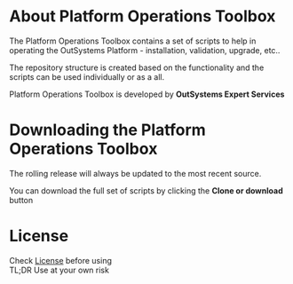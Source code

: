 # About Platform Operations Toolbox
The Platform Operations Toolbox contains a set of scripts to help in operating the OutSystems Platform - installation, validation, upgrade, etc..

The repository structure is created based on the functionality and the scripts can be used individually or as a all.

Platform Operations Toolbox is developed by **OutSystems Expert Services**

# Downloading the Platform Operations Toolbox
The rolling release will always be updated to the most recent source.

You can download the full set of scripts by clicking the **Clone or download** button

# License
Check [License](https://github.com/OutSystemsExperts/PlatformOpsToolbox/blob/master/LICENSE) before using  
TL;DR Use at your own risk
